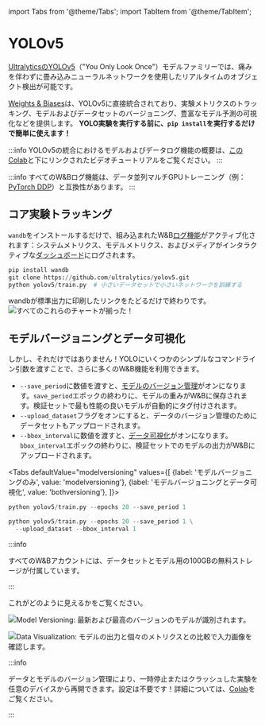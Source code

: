 import Tabs from '@theme/Tabs';
import TabItem from '@theme/TabItem';

# YOLOv5

[UltralyticsのYOLOv5](https://ultralytics.com/yolov5)（"You Only Look Once"）モデルファミリーでは、痛みを伴わずに畳み込みニューラルネットワークを使用したリアルタイムのオブジェクト検出が可能です。

[Weights & Biases](http://wandb.com)は、YOLOv5に直接統合されており、実験メトリクスのトラッキング、モデルおよびデータセットのバージョニング、豊富なモデル予測の可視化などを提供します。 **YOLO実験を実行する前に、`pip install`を実行するだけで簡単に使えます！**

:::info
YOLOv5の統合におけるモデルおよびデータログ機能の概要は、[このColab](https://wandb.me/yolo-colab)と下にリンクされたビデオチュートリアルをご覧ください。
:::

<!-- {% embed url="https://www.youtube.com/watch?v=yyecuhBmLxE" %} -->

:::info
すべてのW&Bログ機能は、データ並列マルチGPUトレーニング（例：[PyTorch DDP](https://pytorch.org/tutorials/intermediate/ddp_tutorial.html)）と互換性があります。
:::

## コア実験トラッキング

`wandb`をインストールするだけで、組み込まれたW&B[ログ機能](../track/log/intro.md)がアクティブ化されます：システムメトリクス、モデルメトリクス、およびメディアがインタラクティブな[ダッシュボード](../track/app.md)にログされます。

```python
pip install wandb
git clone https://github.com/ultralytics/yolov5.git
python yolov5/train.py  # 小さいデータセットで小さいネットワークを訓練する
```

wandbが標準出力に印刷したリンクをたどるだけで終わりです。
![すべてのこれらのチャートが揃った！](/images/integrations/yolov5_experiment_tracking.png)

## モデルバージョニングとデータ可視化

しかし、それだけではありません！YOLOにいくつかのシンプルなコマンドライン引数を渡すことで、さらに多くのW&B機能を利用できます。

* `--save_period`に数値を渡すと、[モデルのバージョン管理](../models/intro.md)がオンになります。`save_period`エポックの終わりに、モデルの重みがW&Bに保存されます。検証セットで最も性能の良いモデルが自動的にタグ付けされます。
* `--upload_dataset`フラグをオンにすると、データのバージョン管理のためにデータセットもアップロードされます。
* `--bbox_interval`に数値を渡すと、[データ可視化](../data-vis/intro.md)がオンになります。`bbox_interval`エポックの終わりに、検証セットでのモデルの出力がW&Bにアップロードされます。

<Tabs
  defaultValue="modelversioning"
  values={[
    {label: 'モデルバージョニングのみ', value: 'modelversioning'},
    {label: 'モデルバージョニングとデータ可視化', value: 'bothversioning'},
  ]}>
  <TabItem value="modelversioning">

```python
python yolov5/train.py --epochs 20 --save_period 1
```

  </TabItem>
  <TabItem value="bothversioning">

```python
python yolov5/train.py --epochs 20 --save_period 1 \
  --upload_dataset --bbox_interval 1
```
</TabItem>

</Tabs>

:::info

すべてのW&Bアカウントには、データセットとモデル用の100GBの無料ストレージが付属しています。

:::

これがどのように見えるかをご覧ください。

![Model Versioning: 最新および最高のバージョンのモデルが識別されます。](/images/integrations/yolov5_model_versioning.png)

![Data Visualization: モデルの出力と個々のメトリクスとの比較で入力画像を確認します。](/images/integrations/yolov5_data_visualization.png)

:::info

データとモデルのバージョン管理により、一時停止またはクラッシュした実験を任意のデバイスから再開できます。設定は不要です！詳細については、[Colab](https://wandb.me/yolo-colab)をご覧ください。

:::